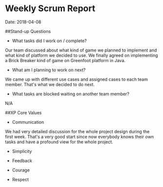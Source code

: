 # Weekly Scrum Report

Date: 2018-04-08

##Stand-up Questions

- What tasks did I work on / complete?

Our team discussed about what kind of game we planned to implement and what kind of platform we decided to use. We finally agreed on implementing a Brick Breaker kind of game on Greenfoot platform in Java.

- What am I planning to work on next?

We came up with different use cases and assigned cases to each team member. That's what we decided to do next.

- What tasks are blocked waiting on another team member?

N/A

##XP Core Values

- Communication

We had very detailed discussion for the whole project design during the first week. That's a very good start since now everybody knows their own tasks and have a profound view for the whole project.

- Simplicity


- Feedback


- Courage


- Respect




